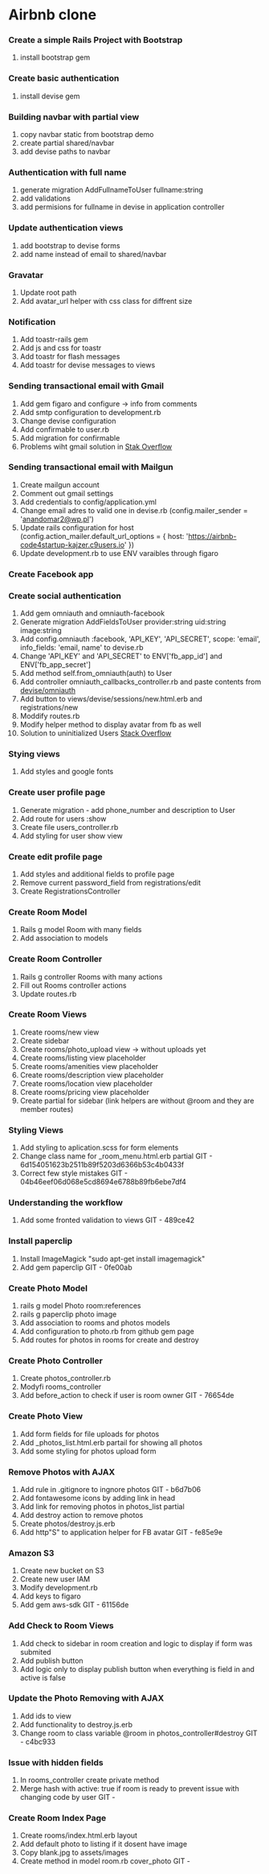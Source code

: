 # Airbnb clone



### Create a simple Rails Project with Bootstrap  
1. install bootstrap gem

### Create basic authentication
1. install devise gem

### Building navbar with partial view  
1. copy navbar static from bootstrap demo
2. create partial shared/navbar
3. add devise paths to navbar

### Authentication with full name
1. generate migration AddFullnameToUser fullname:string
2. add validations
3. add permisions for fullname in devise in application controller

### Update authentication views
1. add bootstrap to devise forms  
2. add name instead of email to shared/navbar  

### Gravatar
1. Update root path
2. Add avatar_url helper with css class for diffrent size

### Notification
1. Add toastr-rails gem
2. Add js and css for toastr
3. Add toastr for flash messages
4. Add toastr for devise messages to views

### Sending transactional email with Gmail
1. Add gem figaro and configure -> info from comments
2. Add smtp configuration to development.rb
3. Change devise configuration
4. Add confirmable to user.rb
5. Add migration for confirmable
6. Problems wiht gmail solution in [Stak Overflow](https://stackoverflow.com/questions/25209676/running-into-smtp-error-when-trying-to-send-email-in-ror-app)  

### Sending transactional email with Mailgun
1. Create mailgun account
2. Comment out gmail settings
3. Add credentials to config/application.yml
4. Change email adres to valid one in devise.rb (config.mailer_sender = 'anandomar2@wp.pl')
5. Update rails configuration for host (config.action_mailer.default_url_options = { host: 'https://airbnb-code4startup-kajzer.c9users.io' })
6. Update development.rb to use ENV varaibles through figaro

### Create Facebook app

### Create social authentication
1. Add gem omniauth and omniauth-facebook
2. Generate migration AddFieldsToUser provider:string uid:string image:string
3. Add config.omniauth :facebook, 'API_KEY', 'API_SECRET', scope: 'email', info_fields: 'email, name' to devise.rb
4. Change 'API_KEY' and 'API_SECRET' to ENV['fb_app_id'] and ENV['fb_app_secret']
5. Add method self.from_omniauth(auth) to User
6. Add controller omniauth_callbacks_controller.rb and paste contents from [devise/omniauth](https://github.com/plataformatec/devise/wiki/OmniAuth:-Overview)
7. Add button to views/devise/sessions/new.html.erb and registrations/new
8. Moddify routes.rb 
9. Modify helper method to display avatar from fb as well
10. Solution to uninitialized Users [Stack Overflow](https://stackoverflow.com/questions/13537313/routing-error-uninitialized-constant-users?rq=1)

### Stying views
1. Add styles and google fonts

### Create user profile page
1. Generate migration - add phone_number and description to User
2. Add route for users :show
3. Create file users_controller.rb
4. Add styling for user show view

### Create edit profile page
1. Add styles and additional fields to profile page
2. Remove current password_field from registrations/edit
3. Create RegistrationsController

### Create Room Model
1. Rails g model Room with many fields
2. Add association to models

### Create Room Controller
1. Rails g controller Rooms with many actions
2. Fill out Rooms controller actions
3. Update routes.rb

### Create Room Views
1. Create rooms/new view
2. Create sidebar
3. Create rooms/photo_upload view -> without uploads yet
4. Create rooms/listing view placeholder
5. Create rooms/amenities view placeholder
6. Create rooms/description view placeholder
7. Create rooms/location view placeholder
8. Create rooms/pricing view placeholder
9. Create partial for sidebar (link helpers are without @room and they are member routes)

### Styling Views
1. Add styling to aplication.scss for form elements 
2. Change class name for _room_menu.html.erb partial GIT - 6d154051623b2511b89f5203d6366b53c4b0433f
3. Correct few style mistakes GIT - 04b46eef06d068e5cd8694e6788b89fb6ebe7df4

### Understanding the workflow
1. Add some fronted validation to views GIT - 489ce42

### Install paperclip
1. Install ImageMagick "sudo apt-get install imagemagick"
2. Add gem paperclip GIT - 0fe00ab

### Create Photo Model
1. rails g model Photo room:references 
2. rails g paperclip photo image
3. Add association to rooms and photos models
4. Add configuration to photo.rb from github gem page
5. Add routes for photos in rooms for create and destroy

### Create Photo Controller
1. Create photos_controller.rb
2. Modyfi rooms_controller
3. Add before_action to check if user is room owner GIT - 76654de

### Create Photo View
1. Add form fields for file uploads for photos
2. Add _photos_list.html.erb partail for showing all photos
3. Add some styling for photos upload form

### Remove Photos with AJAX
1. Add rule in .gitignore to ingnore photos GIT - b6d7b06
2. Add fontawesome icons by adding link in head
3. Add link for removing photos in photos_list partial
4. Add destroy action to remove photos
5. Create photos/destroy.js.erb
6. Add http"S" to application helper for FB avatar GIT - fe85e9e

### Amazon S3
1. Create new bucket on S3
2. Create new user IAM
3. Modify development.rb
4. Add keys to figaro
5. Add gem aws-sdk GIT - 61156de

### Add Check to Room Views
1. Add check to sidebar in room creation and logic to display if form was submited
2. Add publish button
3. Add logic only to display publish button when everything is field in and active is false

### Update the Photo Removing with AJAX
1. Add ids to view
2. Add functionality to destroy.js.erb
3. Change room to class variable @room in photos_controller#destroy GIT - c4bc933

### Issue with hidden fields
1. In rooms_controller create private method
2. Merge hash with active: true if room is ready to prevent issue with changing code by user GIT - 

### Create Room Index Page
1. Create rooms/index.html.erb layout
2. Add default photo to listing if it dosent have image
3. Copy blank.jpg to assets/images
4. Create method in model room.rb cover_photo GIT - 

